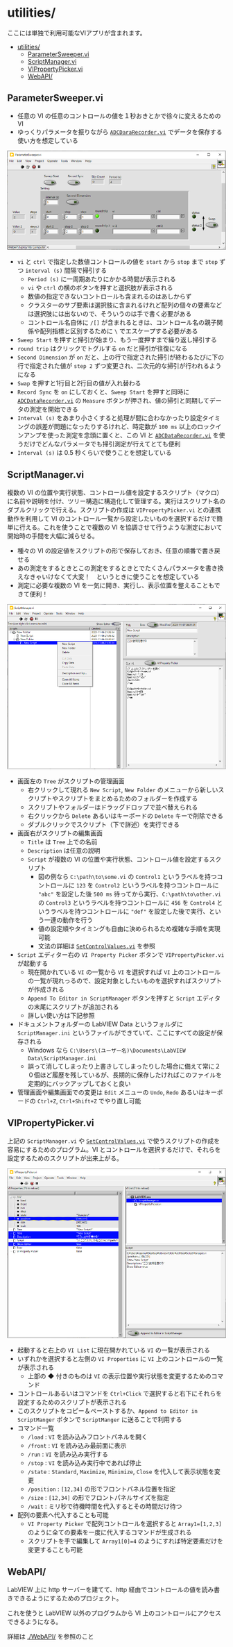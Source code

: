 utilities/
==

ここには単独で利用可能なVIアプリが含まれます。

- [utilities/](#utilities)
  - [ParameterSweeper.vi](#parametersweepervi)
  - [ScriptManager.vi](#scriptmanagervi)
  - [VIPropertyPicker.vi](#vipropertypickervi)
  - [WebAPI/](#webapi)

ParameterSweeper.vi
--

- 任意の VI の任意のコントロールの値を１秒おきとかで徐々に変えるための VI
- ゆっくりパラメータを振りながら [`ADCDaraRecorder.vi`](../hardware/#adcdatarecordervi--adc-の電圧値を記録するアプリ) でデータを保存する使い方を想定している

![](image4md/panel-ParameterSweeper.png)

- `vi` と `ctrl` で指定した数値コントロールの値を `start` から `stop` まで `step` ずつ `interval (s)` 間隔で掃引する
  - `Period (s)` に一周期あたりにかかる時間が表示される
  - `vi` や `ctrl` の横のボタンを押すと選択肢が表示される
  - 数値の指定できないコントロールも含まれるのはあしからず
  - クラスターのサブ要素は選択肢に含まれるけれど配列の個々の要素などは選択肢には出ないので、そういうのは手で書く必要がある
  - コントロール名自体に `/[]` が含まれるときは、コントロール名の親子関係や配列指標と区別するために `\` でエスケープする必要がある
- `Sweep Start` を押すと掃引が始まり、もう一度押すまで繰り返し掃引する
- `round trip` はクリックでトグルする `on` だと掃引が往復になる
- `Second Dimension` が `on` だと、上の行で指定された掃引が終わるたびに下の行で指定された値が `step 2` ずつ変更され、二次元的な掃引が行われるようになる
- `Swap` を押すと1行目と2行目の値が入れ替わる
- `Record Sync` を `on` にしておくと、`Sweep Start` を押すと同時に [`ADCDataRecorder.vi`](../hardware/#adcdatarecordervi--adc-の電圧値を記録するアプリ) の `Measure` ボタンが押され、値の掃引と同期してデータの測定を開始できる
- `Interval (s)` をあまり小さくすると処理が間に合わなかったり設定タイミングの誤差が問題になったりするけれど、時定数が `100 ms` 以上のロックインアンプを使った測定を念頭に置くと、この VI と [`ADCDataRecorder.vi`](../hardware/#adcdatarecordervi--adc-の電圧値を記録するアプリ) を使うだけでどんなパラメータでも掃引測定が行えてとても便利
- `Interval (s)` は 0.5 秒くらいで使うことを想定している

ScriptManager.vi
--

複数の VI の位置や実行状態、コントロール値を設定するスクリプト（マクロ）に名前や説明を付け、ツリー構造に構造化して管理する。実行はスクリプト名のダブルクリックで行える。スクリプトの作成は `VIPropertyPicker.vi` との連携動作を利用して VI のコントロール一覧から設定したいものを選択するだけで簡単に行える。これを使うことで複数の VI を協調させて行うような測定において開始時の手間を大幅に減らせる。

- 種々の VI の設定値をスクリプトの形で保存しておき、任意の順番で書き戻せる
- あの測定をするときとこの測定をするときとでたくさんパラメータを書き換えなきゃいけなくて大変！　というときに使うことを想定している
- 測定に必要な複数の VI を一気に開き、実行し、表示位置を整えることもできて便利！


![](image4md/panel-ScriptManager.png)

- 画面左の `Tree` がスクリプトの管理画面
  - 右クリックして現れる `New Script`, `New Folder` のメニューから新しいスクリプトやスクリプトをまとめるためのフォルダーを作成する
  - スクリプトやフォルダーはドラッグドロップで並べ替えられる
  - 右クリックから `Delete` あるいはキーボードの `Delete` キーで削除できる
  - ダブルクリックでスクリプト（下で詳述）を実行できる
- 画面右がスクリプトの編集画面
  - `Title` は `Tree` 上での名前
  - `Description` は任意の説明
  - `Script` が複数の VI の位置や実行状態、コントロール値を設定するスクリプト
    - 図の例なら `C:\path\to\some.vi` の `Control1` というラベルを持つコントロールに `123` を `Control2` というラベルを持つコントロールに `"abc"` を設定した後 `500 ms` 待ってから実行、`C:\path\to\other.vi` の `Control3` というラベルを持つコントロールに `456` を `Control4` というラベルを持つコントロールに `"def"` を設定した後で実行、という一連の動作を行う
    - 値の設定順やタイミングも自由に決められるため複雑な手順を実現可能
    - 文法の詳細は [`SetControlValues.vi`](../lib/SetGetControlValue/#setcontrolvaluesvi) を参照
- `Script` エディター右の `VI Property Picker` ボタンで `VIPropertyPicker.vi` が起動する
  - 現在開かれている `VI` の一覧から `VI` を選択すれば `VI` 上のコントロールの一覧が現れっるので、設定対象としたいものを選択すればスクリプトが作成される
  - `Append To Editor in ScriptManager` ボタンを押すと `Script` エディタの末尾にスクリプトが追加される
  - 詳しい使い方は下記参照
- ドキュメントフォルダーの LabVIEW Data というフォルダに `ScriptManager.ini` というファイルができていて、ここにすべての設定が保存される
  - Windows なら `C:\Users\(ユーザー名)\Documents\LabVIEW Data\ScriptManager.ini`
  - 誤って消してしまったり上書きしてしまったりした場合に備えて常に２０個ほど履歴を残しているが、長期的に保存したければこのファイルを定期的にバックアップしておくと良い
- 管理画面や編集画面での変更は `Edit` メニューの `Undo`, `Redo` あるいはキーボードの `Ctrl+Z`, `Ctrl+Shift+Z` でやり直し可能


VIPropertyPicker.vi
--

上記の `ScriptManager.vi` や [`SetControlValues.vi`](../lib/SetGetControlValue/#setcontrolvaluesvi) で使うスクリプトの作成を容易にするためのプログラム。VI とコントロールを選択するだけで、それらを設定するためのスクリプトが出来上がる。

![](image4md/panel-VIPropertyPicker.png)

- 起動すると右上の `VI List` に現在開かれている `VI` の一覧が表示される
- いずれかを選択すると左側の `VI Properties` に `VI` 上のコントロールの一覧が表示される
  - 上部の ◆ 付きのものは `VI` の表示位置や実行状態を変更するためのコマンド
- コントロールあるいはコマンドを `Ctrl+Click` で選択すると右下にそれらを設定するためのスクリプトが表示される
- このスクリプトをコピー＆ペーストするか、`Append to Editor in ScriptManger` ボタンで `ScriptManger` に送ることで利用する
- コマンド一覧
  - `/load` : `VI` を読み込みフロントパネルを開く
  - `/front` : `VI` を読み込み最前面に表示
  - `/run` : `VI` を読み込み実行する
  - `/stop` : `VI` を読み込み実行中であれば停止
  - `/state` : `Standard`, `Maximize`, `Minimize`, `Close` を代入して表示状態を変更
  - `/position` : `[12,34]` の形でフロントパネル位置を指定
  - `/size` : `[12,34]` の形でフロントパネルサイズを指定
  - `/wait` : ミリ秒で待機時間を代入するとその時間だけ待つ
- 配列の要素へ代入することも可能
  - `VI Property Picker` で配列コントロールを選択すると `Array1=[1,2,3]` のように全ての要素を一度に代入するコマンドが生成される
  - スクリプトを手で編集して `Array1[0]=4` のようにすれば特定要素だけを変更することも可能

WebAPI/
--

LabVIEW 上に http サーバーを建てて、http 経由でコントロールの値を読み書きできるようにするためのプロジェクト。

これを使うと LabVIEW 以外のプログラムから VI 上のコントロールにアクセスできるようになる。

詳細は [./WebAPI/](WebAPI/) を参照のこと
